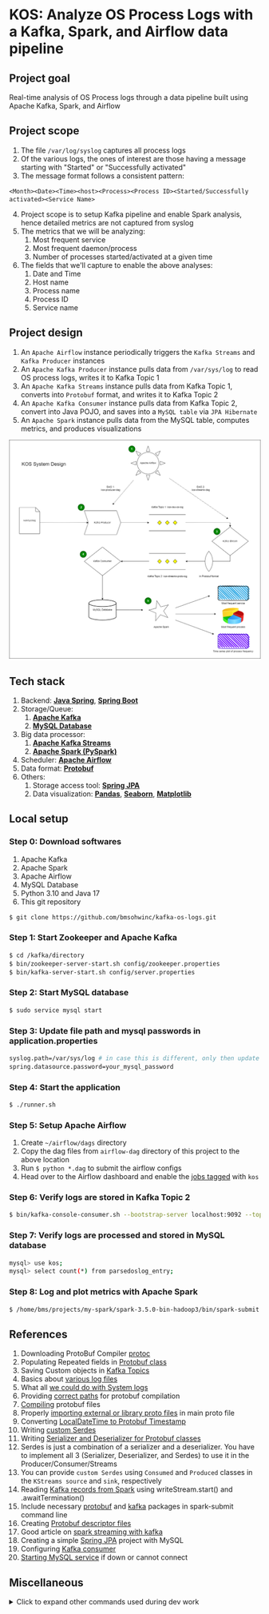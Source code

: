 # KOS: Analyze OS Process Logs with a Kafka, Spark, and Airflow data pipeline

## Project goal
Real-time analysis of OS Process logs through a data pipeline built using Apache Kafka, Spark, and Airflow

## Project scope
1. The file `/var/log/syslog` captures all process logs
2. Of the various logs, the ones of interest are those having a message starting with "Started" or "Successfully activated"
3. The message format follows a consistent pattern:
```
<Month><Date><Time><host><Process><Process ID><Started/Successfully activated><Service Name>
```
4. Project scope is to setup Kafka pipeline and enable Spark analysis, hence detailed metrics are not captured from syslog
5. The metrics that we will be analyzing:
    1. Most frequent service
    2. Most frequent daemon/process
    3. Number of processes started/activated at a given time
6. The fields that we'll capture to enable the above analyses:
    1. Date and Time
    2. Host name
    3. Process name
    4. Process ID
    5. Service name

## Project design
1. An `Apache Airflow` instance periodically triggers the `Kafka Streams` and `Kafka Producer` instances
2. An `Apache Kafka Producer` instance pulls data from `/var/sys/log` to read OS process logs, writes it to Kafka Topic 1
3. An `Apache Kafka Streams` instance pulls data from Kafka Topic 1, converts into `Protobuf` format, and writes it to Kafka Topic 2
4. An `Apache Kafka Consumer` instance pulls data from Kafka Topic 2, convert into Java POJO, and saves into a `MySQL table` via `JPA Hibernate`
5. An `Apache Spark` instance pulls data from the MySQL table, computes metrics, and produces visualizations

![KOS System Design Image](https://github.com/bmsohwinc/kafka-os-logs/blob/master/images/kos.drawio.png "KOS System Design")

## Tech stack
1. Backend: **[Java Spring](https://spring.io/)**, **[Spring Boot](https://spring.io/projects/spring-boot)**
2. Storage/Queue:
    1. **[Apache Kafka](https://kafka.apache.org/)**
    2. **[MySQL Database](https://www.mysql.com/)**
3. Big data processor:
    1. **[Apache Kafka Streams](https://kafka.apache.org/37/documentation/streams/)**
    2. **[Apache Spark (PySpark)](https://spark.apache.org/)**
4. Scheduler: **[Apache Airflow](https://airflow.apache.org/)**
5. Data format: **[Protobuf](https://protobuf.dev/)**
6. Others:
    1. Storage access tool: **[Spring JPA](https://spring.io/guides/gs/accessing-data-mysql)**
    2. Data visualization: **[Pandas](https://pandas.pydata.org/)**, **[Seaborn](https://seaborn.pydata.org/)**, **[Matplotlib](https://matplotlib.org/)**

## Local setup
### Step 0: Download softwares
1. Apache Kafka
2. Apache Spark
3. Apache Airflow
4. MySQL Database
5. Python 3.10 and Java 17
6. This git repository
```sh
$ git clone https://github.com/bmsohwinc/kafka-os-logs.git
```

### Step 1: Start Zookeeper and Apache Kafka
```sh
$ cd /kafka/directory
$ bin/zookeeper-server-start.sh config/zookeeper.properties
$ bin/kafka-server-start.sh config/server.properties
```
### Step 2: Start MySQL database
```sh
$ sudo service mysql start
```
### Step 3: Update file path and mysql passwords in application.properties
```sh
syslog.path=/var/sys/log # in case this is different, only then update this prop
spring.datasource.password=your_mysql_password
```
### Step 4: Start the application
```sh
$ ./runner.sh
```
### Step 5: Setup Apache Airflow
1. Create `~/airflow/dags` directory
2. Copy the dag files from `airflow-dag` directory of this project to the above location
3. Run `$ python *.dag` to submit the airflow configs
4. Head over to the Airflow dashboard and enable the [jobs tagged](http://localhost:8080/home?status=all&tags=kos) with `kos`
### Step 6: Verify logs are stored in Kafka Topic 2
```sh
$ bin/kafka-console-consumer.sh --bootstrap-server localhost:9092 --topic kos-streams-proto-log --from-beginning
```
### Step 7: Verify logs are processed and stored in MySQL database
```sh
mysql> use kos;
mysql> select count(*) from parsedoslog_entry;
```
### Step 8: Log and plot metrics with Apache Spark
```sh
$ /home/bms/projects/my-spark/spark-3.5.0-bin-hadoop3/bin/spark-submit --packages "com.mysql:mysql-connector-j:8.3.0" --master local[4] KOSSparkApp.py
```


## References
1. Downloading ProtoBuf Compiler [protoc](https://www.youtube.com/watch?v=46O73On0gyI)
2. Populating Repeated fields in [Protobuf class](https://stackoverflow.com/questions/29170183/how-to-set-repeated-fields-in-protobuf-before-building-the-message)
3. Saving Custom objects in [Kafka Topics](https://stackoverflow.com/questions/52450449/how-to-send-custom-object-to-kafka-topic-with-producer)
4. Basics about [various log files](https://www.crowdstrike.com/cybersecurity-101/observability/log-file/)
5. What all [we could do with System logs](https://www.linkedin.com/advice/0/what-some-techniques-analyzing-operating-system)
6. Providing [correct paths](https://stackoverflow.com/a/56033787/9247555) for protobuf compilation
7. [Compiling](https://protobuf.dev/getting-started/javatutorial/#compiling-protocol-buffers) protobuf files
8. Properly [importing external or library proto files](https://stackoverflow.com/a/49092821/9247555) in main proto file
9. Converting [LocalDateTime to Protobuf Timestamp](https://stackoverflow.com/a/66162818/9247555)
10. Writing [custom Serdes](https://medium.com/@agvillamizar/implementing-custom-serdes-for-java-objects-using-json-serializer-and-deserializer-in-kafka-streams-d794b66e7c03)
11. Writing [Serializer and Deserializer for Protobuf classes](https://github.com/zuowang/kafka-protobuf/tree/master/src/main/java/kafka/serializer)
12. Serdes is just a combination of a serializer and a deserializer. You have to implement all 3 (Serializer, Deserializer, and Serdes) to use it in the Producer/Consumer/Streams
13. You can provide `custom Serdes` using `Consumed` and `Produced` classes in the `KStreams source` and `sink`, respectively
14. Reading [Kafka records from Spark](https://stackoverflow.com/a/41492614/9247555) using writeStream.start() and .awaitTermination()
15. Include necessary [protobuf](https://spark.apache.org/docs/latest/sql-data-sources-protobuf.html#deploying) and [kafka](https://spark.apache.org/docs/latest/structured-streaming-kafka-integration.html#deploying) packages in spark-submit command line
16. Creating [Protobuf descriptor files](https://docs.streamsets.com/portal/platform-datacollector/latest/datacollector/UserGuide/Data_Formats/Protobuf-Prerequisites.html)
17. Good article on [spark streaming with kafka](https://subhamkharwal.medium.com/pyspark-structured-streaming-read-from-kafka-64c40767155f)
18. Creating a simple [Spring JPA](https://medium.com/@khairmuhammadmemon/spring-boot-data-access-with-spring-data-jpa-and-mysql-afe90e28b05d) project with MySQL
19. Configuring [Kafka consumer](https://www.youtube.com/watch?v=d0T9g0_G_3U)
20. [Starting MySQL service](https://stackoverflow.com/a/23485424/9247555) if down or cannot connect


## Miscellaneous
<details>
 <summary>Click to expand other commands used during dev work</summary>

## Commands
### Start MySQL instance
```sh
$ sudo service mysql start
```

### Run the code
```sh
$ mvn package -DskipTests
$ java -jar target/kos-0.0.1-SNAPSHOT.jar
```
OR
```sh
$ ./runner.sh
```

### Generate Protobuf class file
1. Create the `osparsed.proto` file in resources/ directory
2. Import necessary `google/*.proto` files in the `osparsed.proto` file (`import "google/protobuf/timestamp.proto";` in this case)
3. Note down full path to the directory where `osparsed.proto` resides and the full path where the protoc's `include` directory resides
4. Run the below commands
```sh
$ cd /path/to/protoc
$ ./protoc -I /home/bms/my-proto/include -I /home/bms/projects/my-kafka/kos/src/main/resources/proto --java_out=/home/bms/projects/my-kafka/kos/src/main/java/ /home/bms/projects/my-kafka/kos/src/main/resources/proto/osparsed.proto
```

### Generate Protobuf Descriptor class file
1. Run the below commands (do not forget the `include_imports` flag, else dependencies won't be added to the descriptor)
```sh
$ ./protoc --include_imports -I /home/bms/my-proto/include -I /home/bms/projects/my-kafka/kos/src/main/resources/proto --descriptor_set_out=py-spark/KOSParsed.desc /home/bms/projects/my-kafka/kos/src/main/resources/proto/osparsed.proto
```

### Running PySpark to stream Protobuf records from Kafka
1. Run the below commands (do not forget the `packages` flag)
```sh
$ /home/bms/projects/my-spark/spark-3.5.0-bin-hadoop3/bin/spark-submit --packages "org.apache.spark:spark-protobuf_2.12:3.5.0","org.apache.spark:spark-sql-kafka-0-10_2.12:3.5.0" --master local[4] KStreamApp.py 
```

### Kafka console consumer
1. Read the records written to your kafka topic via the command:
```sh
$ bin/kafka-console-consumer.sh --bootstrap-server localhost:9092 --topic <KAFKA_TOPIC_NAME> --from-beginning
```

### Setup Airflow DAGs
1. Install Airflow as given in [Official doc](https://airflow.apache.org/docs/apache-airflow/stable/start.html)
2. Create `~/airflow/dags` directory
3. Copy the dag files from `airflow-dag` directory of this project to the above location
4. Run `$ python *.dag` to submit the airflow configs
5. Head over to the Airflow dashboard and enable the [jobs tagged](http://localhost:8080/home?status=all&tags=kos) with `kos`

### Running the full application for a quick test
1. Start Zookeeper and Kafka main
```sh
$ cd /kafka/directory
$ bin/zookeeper-server-start.sh config/zookeeper.properties
$ bin/kafka-server-start.sh config/server.properties
```
2. Open Kafka console producer for topic-1
```sh
$ cd /kafka/directory
$ bin/kafka-console-producer.sh --bootstrap-server localhost:9092 --topic kos-raw-os-log
```
3. Open Kafka console consumer for topic-1
```sh
$ cd /kafka/directory
$ bin/kafka-console-consumer.sh --bootstrap-server localhost:9092 --topic kos-raw-os-log --from-beginning
```
4. Open Kafka console consumer for topic-2
```sh
$ cd /kafka/directory
$ bin/kafka-console-consumer.sh --bootstrap-server localhost:9092 --topic streams-test-output-2 --from-beginning
```
5. Start KOSApplication
```sh
$ cd /project/directory
$ ./runner.sh
```
6. Start Kafka Streams
```sh
$ curl http://localhost:8080/kos/streams/start
```
7. Start PySpark Application
```sh
$ /home/bms/projects/my-spark/spark-3.5.0-bin-hadoop3/bin/spark-submit --packages "org.apache.spark:spark-protobuf_2.12:3.5.0","org.apache.spark:spark-sql-kafka-0-10_2.12:3.5.0" --master local[4] KStreamApp.py 
```
8. Write to Kafka producer of topic-1
```sh
> Feb 24 20:29:42 dell-Inspiron-15-3567 systemd[1]: Started Locale Service.
```
9. Check that records are logged onto:
    1. Topic-1 Console Consumer
    2. Topic-2 Console Consumer
    3. PySpark Console

## Tools
1. Java Spring
2. Spring Kafka

</details>
